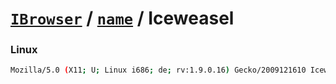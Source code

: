 # [`IBrowser`](/api/main/get-browser.md) / [`name`](../name.md) / Iceweasel

### Linux

```sh
Mozilla/5.0 (X11; U; Linux i686; de; rv:1.9.0.16) Gecko/2009121610 Iceweasel/3.0.6 (Debian-3.0.6-3)
```